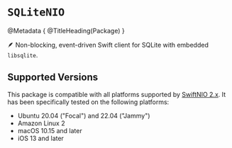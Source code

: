 # ``SQLiteNIO``

@Metadata {
    @TitleHeading(Package)
}

🪶 Non-blocking, event-driven Swift client for SQLite with embedded `libsqlite`.

## Supported Versions

This package is compatible with all platforms supported by [SwiftNIO 2.x](https://github.com/apple/swift-nio/). It has been specifically tested on the following platforms:

- Ubuntu 20.04 ("Focal") and 22.04 ("Jammy")
- Amazon Linux 2
- macOS 10.15 and later
- iOS 13 and later
